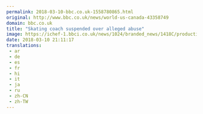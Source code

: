 ```yaml
---
permalink: 2018-03-10-bbc.co.uk-1558780865.html
original: http://www.bbc.co.uk/news/world-us-canada-43358749
domain: bbc.co.uk
title: "Skating coach suspended over alleged abuse"
image: https://ichef-1.bbci.co.uk/news/1024/branded_news/1418C/production/_100361328_gettyimages-329167.jpg
date: 2018-03-10 21:11:17
translations: 
 - ar
 - de
 - es
 - fr
 - hi
 - it
 - ja
 - ru
 - zh-CN
 - zh-TW
---
```


